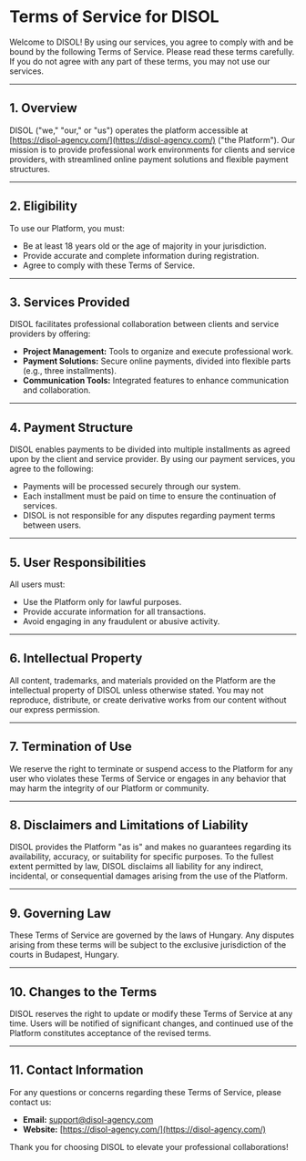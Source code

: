 # Terms of Service for DISOL

Welcome to DISOL! By using our services, you agree to comply with and be bound by the following Terms of Service. Please read these terms carefully. If you do not agree with any part of these terms, you may not use our services.

---

## 1. Overview

DISOL ("we," "our," or "us") operates the platform accessible at [https://disol-agency.com/](https://disol-agency.com/) ("the Platform"). Our mission is to provide professional work environments for clients and service providers, with streamlined online payment solutions and flexible payment structures.

---

## 2. Eligibility

To use our Platform, you must:

-   Be at least 18 years old or the age of majority in your jurisdiction.
-   Provide accurate and complete information during registration.
-   Agree to comply with these Terms of Service.

---

## 3. Services Provided

DISOL facilitates professional collaboration between clients and service providers by offering:

-   **Project Management:** Tools to organize and execute professional work.
-   **Payment Solutions:** Secure online payments, divided into flexible parts (e.g., three installments).
-   **Communication Tools:** Integrated features to enhance communication and collaboration.

---

## 4. Payment Structure

DISOL enables payments to be divided into multiple installments as agreed upon by the client and service provider. By using our payment services, you agree to the following:

-   Payments will be processed securely through our system.
-   Each installment must be paid on time to ensure the continuation of services.
-   DISOL is not responsible for any disputes regarding payment terms between users.

---

## 5. User Responsibilities

All users must:

-   Use the Platform only for lawful purposes.
-   Provide accurate information for all transactions.
-   Avoid engaging in any fraudulent or abusive activity.

---

## 6. Intellectual Property

All content, trademarks, and materials provided on the Platform are the intellectual property of DISOL unless otherwise stated. You may not reproduce, distribute, or create derivative works from our content without our express permission.

---

## 7. Termination of Use

We reserve the right to terminate or suspend access to the Platform for any user who violates these Terms of Service or engages in any behavior that may harm the integrity of our Platform or community.

---

## 8. Disclaimers and Limitations of Liability

DISOL provides the Platform "as is" and makes no guarantees regarding its availability, accuracy, or suitability for specific purposes. To the fullest extent permitted by law, DISOL disclaims all liability for any indirect, incidental, or consequential damages arising from the use of the Platform.

---

## 9. Governing Law

These Terms of Service are governed by the laws of Hungary. Any disputes arising from these terms will be subject to the exclusive jurisdiction of the courts in Budapest, Hungary.

---

## 10. Changes to the Terms

DISOL reserves the right to update or modify these Terms of Service at any time. Users will be notified of significant changes, and continued use of the Platform constitutes acceptance of the revised terms.

---

## 11. Contact Information

For any questions or concerns regarding these Terms of Service, please contact us:

-   **Email:** support@disol-agency.com
-   **Website:** [https://disol-agency.com/](https://disol-agency.com/)

Thank you for choosing DISOL to elevate your professional collaborations!
